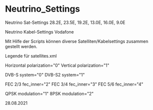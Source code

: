 # Neutrino_Settings

Neutrino Sat-Settings 28.2E, 23.5E, 19.2E, 13.0E, 16.0E, 9.0E

Neutrino Kabel-Settings Vodafone

Mit Hilfe der Scripts können diverse Satelliten/Kabelsettings zusammen gestellt werden.

Legende für satellites.xml

Horizontal  polarization="0"
Vertical    polarization="1"

DVB-S       system="0"
DVB-S2      system="1"

FEC 2/3     fec_inner="2"
FEC 3/4     fec_inner="3"
FEC 5/6     fec_inner="4"

QPSK        modulation="1"
8PSK        modulation="2"

28.08.2021

